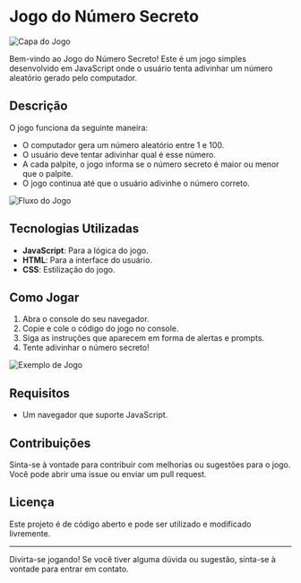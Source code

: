 # Jogo do Número Secreto

![Capa do Jogo](bg.png)

Bem-vindo ao Jogo do Número Secreto! Este é um jogo simples desenvolvido em JavaScript onde o usuário tenta adivinhar um número aleatório gerado pelo computador.

## Descrição

O jogo funciona da seguinte maneira:
- O computador gera um número aleatório entre 1 e 100.
- O usuário deve tentar adivinhar qual é esse número.
- A cada palpite, o jogo informa se o número secreto é maior ou menor que o palpite.
- O jogo continua até que o usuário adivinhe o número correto.

![Fluxo do Jogo](trophy.jpg)

## Tecnologias Utilizadas

- **JavaScript**: Para a lógica do jogo.
- **HTML**: Para a interface do usuário.
- **CSS**: Estilização do jogo.

## Como Jogar

1. Abra o console do seu navegador.
2. Copie e cole o código do jogo no console.
3. Siga as instruções que aparecem em forma de alertas e prompts.
4. Tente adivinhar o número secreto!

![Exemplo de Jogo](robot.jpg)

## Requisitos

- Um navegador que suporte JavaScript.

## Contribuições

Sinta-se à vontade para contribuir com melhorias ou sugestões para o jogo. Você pode abrir uma issue ou enviar um pull request.

## Licença

Este projeto é de código aberto e pode ser utilizado e modificado livremente.

---

Divirta-se jogando! Se você tiver alguma dúvida ou sugestão, sinta-se à vontade para entrar em contato.